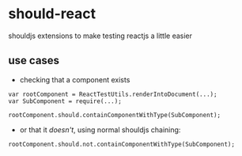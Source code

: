 # should-react
shouldjs extensions to make testing reactjs a little easier

## use cases

- checking that a component exists

```
var rootComponent = ReactTestUtils.renderIntoDocument(...);
var SubComponent = require(...);

rootComponent.should.containComponentWithType(SubComponent);
```

- or that it *doesn't*, using normal shouldjs chaining:

```
rootComponent.should.not.containComponentWithType(SubComponent);
```

